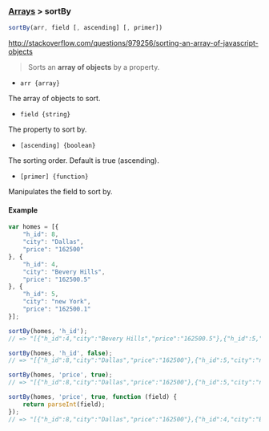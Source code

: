 ### [Arrays](../) > sortBy

```js
sortBy(arr, field [, ascending] [, primer])
```

http://stackoverflow.com/questions/979256/sorting-an-array-of-javascript-objects
> Sorts an **array of objects** by a property.

- <code>arr {array}</code>

The array of objects to sort.

- <code>field {string}</code>

The property to sort by.

- <code>[ascending] {boolean}</code>

The sorting order. Default is true (ascending).

- <code>[primer] {function}</code>

Manipulates the field to sort by.

#### Example
```js
var homes = [{
    "h_id": 8,
    "city": "Dallas",
    "price": "162500"
}, {
    "h_id": 4,
    "city": "Bevery Hills",
    "price": "162500.5"
}, {
    "h_id": 5,
    "city": "new York",
    "price": "162500.1"
}];

sortBy(homes, 'h_id');
// => "[{"h_id":4,"city":"Bevery Hills","price":"162500.5"},{"h_id":5,"city":"new York","price":"162500.1"},{"h_id":8,"city":"Dallas","price":"162500"}]"

sortBy(homes, 'h_id', false);
// => "[{"h_id":8,"city":"Dallas","price":"162500"},{"h_id":5,"city":"new York","price":"162500.1"},{"h_id":4,"city":"Bevery Hills","price":"162500.5"}]"

sortBy(homes, 'price', true);
// => "[{"h_id":8,"city":"Dallas","price":"162500"},{"h_id":5,"city":"new York","price":"162500.1"},{"h_id":4,"city":"Bevery Hills","price":"162500.5"}]"

sortBy(homes, 'price', true, function (field) {
    return parseInt(field);
});
// => "[{"h_id":8,"city":"Dallas","price":"162500"},{"h_id":4,"city":"Bevery Hills","price":"162500.5"},{"h_id":5,"city":"new York","price":"162500.1"}]"
```
